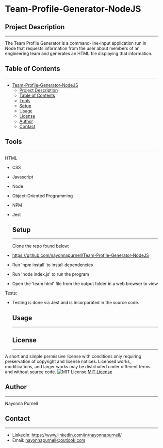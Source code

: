 # Team-Profile-Generator-NodeJS

## Project Description
 ------
The Team Profile Generator is a command-line-input application run in Node that requests information from the user about members of an engineering team and generates an HTML file displaying that information. 

## Table of Contents
  ------  
- [Team-Profile-Generator-NodeJS](#team-profile-generator-nodejs)
  - [Project Description](#project-description)
  - [Table of Contents](#table-of-contents)
  - [Tools](#tools)
  - [Setup](#setup)
  - [Usage](#usage)
  - [License](#license)
  - [Author](#author)
  - [Contact](#contact)
  
 ## Tools
  ------
  HTML
- CSS
- Javascript
- Node
- Object-Oriented Programming
- NPM
- Jest

  ## Setup 
  ------
  Clone the repo found below:
* https://github.com/nayonnapurnell/Team-Profile-Generator-NodeJS

* Run 'npm install' to install dependencies

* Run 'node index.js' to run the program

* Open the 'team.html' file from the output folder in a web browser to view

Tests:

* Testing is done via Jest and is incorporated in the source code.


  ## Usage 
  ------
  
  ## License
  ------
 A short and simple permissive license with conditions only requiring preservation of copyright and license notices. Licensed works, modifications, and larger works may be distributed under different terms and without source code.  ![MIT License](https://img.shields.io/badge/license-MIT-brightgreen)  [MIT License](https://choosealicense.com/licenses/mit/)  

   ## Author
  ------
  Nayonna Purnell

   ## Contact
  ------
  * LinkedIn: https://www.linkedin.com/in/nayonnapurnell/
  * Email:  nayonnapurnell@outlook.com

 

